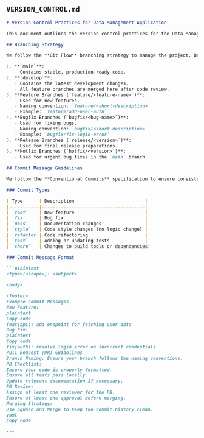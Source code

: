 ## **`VERSION_CONTROL.md`**

```markdown
# Version Control Practices for Data Management Application

This document outlines the version control practices for the Data Management Application. Following these practices ensures a clean and organized codebase, enabling smooth collaboration among developers.

## Branching Strategy

We follow the **Git Flow** branching strategy to manage the project. Below are the main branches:

1. **`main`**:  
   - Contains stable, production-ready code.
2. **`develop`**:  
   - Contains the latest development changes.
   - All feature branches are merged here after code review.
3. **Feature Branches (`feature/<feature-name>`)**:  
   - Used for new features.
   - Naming convention: `feature/<short-description>`
   - Example: `feature/add-user-auth`
4. **Bugfix Branches (`bugfix/<bug-name>`)**:  
   - Used for fixing bugs.
   - Naming convention: `bugfix/<short-description>`
   - Example: `bugfix/fix-login-error`
5. **Release Branches (`release/<version>`)**:  
   - Used for final release preparations.
6. **Hotfix Branches (`hotfix/<version>`)**:  
   - Used for urgent bug fixes in the `main` branch.

## Commit Message Guidelines

We follow the **Conventional Commits** specification to ensure consistent commit messages.

### Commit Types

| Type      | Description                          |
|-----------|--------------------------------------|
| `feat`    | New feature                          |
| `fix`     | Bug fix                              |
| `docs`    | Documentation changes                |
| `style`   | Code style changes (no logic change) |
| `refactor`| Code refactoring                     |
| `test`    | Adding or updating tests             |
| `chore`   | Changes to build tools or dependencies|

### Commit Message Format

```plaintext
<type>(<scope>): <subject>

<body>

<footer>
Example Commit Messages
New Feature:
plaintext
Copy code
feat(api): add endpoint for fetching user data
Bug Fix:
plaintext
Copy code
fix(auth): resolve login error on incorrect credentials
Pull Request (PR) Guidelines
Branch Naming: Ensure your branch follows the naming conventions.
PR Checklist:
Ensure your code is properly formatted.
Ensure all tests pass locally.
Update relevant documentation if necessary.
PR Review:
Assign at least one reviewer for the PR.
Ensure at least one approval before merging.
Merging Strategy:
Use Squash and Merge to keep the commit history clean.
yaml
Copy code

---
